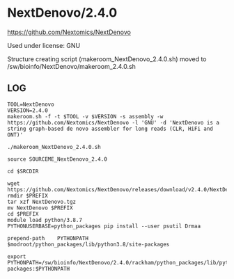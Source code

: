 NextDenovo/2.4.0
========================

<https://github.com/Nextomics/NextDenovo>

Used under license:
GNU


Structure creating script (makeroom_NextDenovo_2.4.0.sh) moved to /sw/bioinfo/NextDenovo/makeroom_2.4.0.sh

LOG
---

    TOOL=NextDenovo
    VERSION=2.4.0
    makeroom.sh -f -t $TOOL -v $VERSION -s assembly -w https://github.com/Nextomics/NextDenovo -l 'GNU' -d 'NextDenovo is a string graph-based de novo assembler for long reads (CLR, HiFi and ONT)'

    ./makeroom_NextDenovo_2.4.0.sh
 
    source SOURCEME_NextDenovo_2.4.0

    cd $SRCDIR

    wget https://github.com/Nextomics/NextDenovo/releases/download/v2.4.0/NextDenovo.tgz
    rmdir $PREFIX
    tar xzf NextDenovo.tgz
    mv NextDenovo $PREFIX 
    cd $PREFIX
    module load python/3.8.7
    PYTHONUSERBASE=python_packages pip install --user psutil Drmaa

    prepend-path    PYTHONPATH          $modroot/python_packages/lib/python3.8/site-packages

    export PYTHONPATH=/sw/bioinfo/NextDenovo/2.4.0/rackham/python_packages/lib/python3.8/site-packages:$PYTHONPATH
